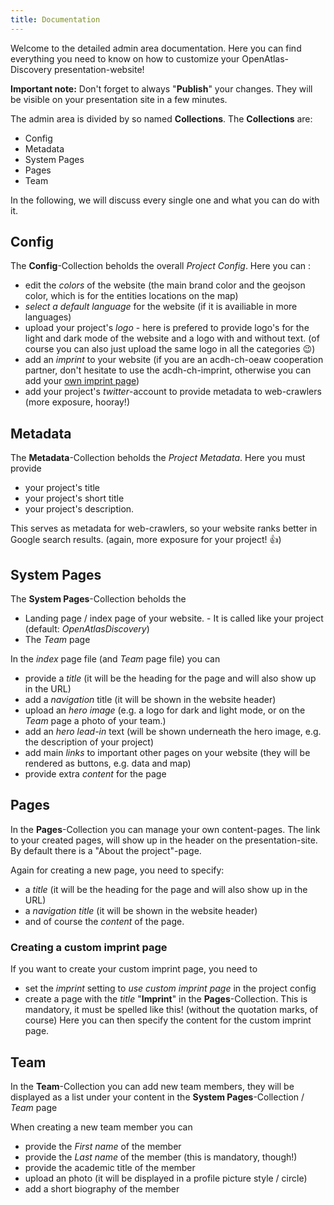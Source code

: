 ```yaml
---
title: Documentation
---
```


Welcome to the detailed admin area documentation. Here you can find everything you need to know on
how to customize your OpenAtlas-Discovery presentation-website!

**Important note:** Don't forget to always "**Publish**" your changes. They will be visible on your
presentation site in a few minutes.

The admin area is divided by so named **Collections**. The **Collections** are:

- Config
- Metadata
- System Pages
- Pages
- Team

In the following, we will discuss every single one and what you can do with it.

## Config

The **Config**-Collection beholds the overall _Project Config_. Here you can :

- edit the _colors_ of the website (the main brand color and the geojson color, which is for the
  entities locations on the map)
- _select a default language_ for the website (if it is availiable in more languages)
- upload your project's _logo_ - here is prefered to provide logo's for the light and dark mode of
  the website and a logo with and without text. (of course you can also just upload the same logo in
  all the categories :wink:)
- add an _imprint_ to your website (if you are an acdh-ch-oeaw cooperation partner, don't hesitate
  to use the acdh-ch-imprint, otherwise you can add your
  [own imprint page](#creating-a-custom-imprint-page))
- add your project's _twitter_-account to provide metadata to web-crawlers (more exposure, hooray!)

## Metadata

The **Metadata**-Collection beholds the _Project Metadata_. Here you must provide

- your project's title
- your project's short title
- your project's description.

This serves as metadata for web-crawlers, so your website ranks better in Google search results.
(again, more exposure for your project! :thumbsup:)

## System Pages

The **System Pages**-Collection beholds the

- Landing page / index page of your website. - It is called like your project (default:
  _OpenAtlasDiscovery_)
- The _Team_ page

In the _index_ page file (and _Team_ page file) you can

- provide a _title_ (it will be the heading for the page and will also show up in the URL)
- add a _navigation_ title (it will be shown in the website header)
- upload an _hero image_ (e.g. a logo for dark and light mode, or on the _Team_ page a photo of your
  team.)
- add an _hero lead-in_ text (will be shown underneath the hero image, e.g. the description of your
  project)
- add main _links_ to important other pages on your website (they will be rendered as buttons, e.g.
  data and map)
- provide extra _content_ for the page

## Pages

In the **Pages**-Collection you can manage your own content-pages. The link to your created pages,
will show up in the header on the presentation-site. By default there is a "About the project"-page.

Again for creating a new page, you need to specify:

- a _title_ (it will be the heading for the page and will also show up in the URL)
- a _navigation title_ (it will be shown in the website header)
- and of course the _content_ of the page.

### Creating a custom imprint page

If you want to create your custom imprint page, you need to

- set the _imprint_ setting to _use custom imprint page_ in the project config
- create a page with the _title_ "**Imprint**" in the **Pages**-Collection. This is mandatory, it
  must be spelled like this! (without the quotation marks, of course) Here you can then specify the
  content for the custom imprint page.

## Team

In the **Team**-Collection you can add new team members, they will be displayed as a list under your
content in the **System Pages**-Collection / _Team_ page

When creating a new team member you can

- provide the _First name_ of the member
- provide the _Last name_ of the member (this is mandatory, though!)
- provide the academic title of the member
- upload an photo (it will be displayed in a profile picture style / circle)
- add a short biography of the member
